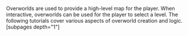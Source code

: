 Overworlds are used to provide a high-level map for the player. When interactive, overworlds can be used for the player to select a level. The following tutorials cover various aspects of overworld creation and logic. \[subpages depth="1"\]
